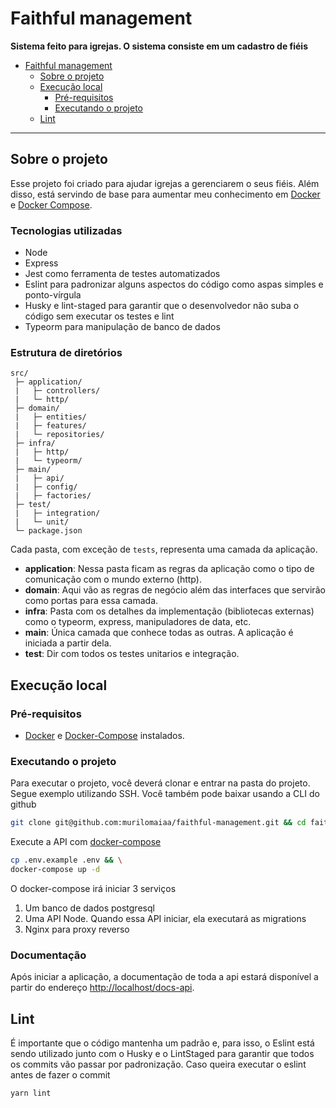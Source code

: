 # Faithful management
**Sistema feito para igrejas. O sistema consiste em um cadastro de fiéis**

- [Faithful management](#faithful-management)
  - [Sobre o projeto](#sobre)
  - [Execução local](#execução-local)
    - [Pré-requisitos](#pré-requisitos)
    - [Executando o projeto](#executando-o-projeto)
  - [Lint](#lint)

---

## Sobre o projeto
Esse projeto foi criado para ajudar igrejas a gerenciarem o seus fiéis. Além disso, está servindo de base para aumentar meu conhecimento em [Docker](./Dockerfile) e [Docker Compose](./docker-compose.yml).

### Tecnologias utilizadas
- Node
- Express
- Jest como ferramenta de testes automatizados
- Eslint para padronizar alguns aspectos do código como aspas simples e ponto-vírgula
- Husky e lint-staged para garantir que o desenvolvedor não suba o código sem executar os testes e lint
- Typeorm para manipulação de banco de dados


### Estrutura de diretórios

```
src/
 ├─ application/
 |   ├─ controllers/
 |   └─ http/
 ├─ domain/
 |   ├─ entities/
 |   ├─ features/
 |   └─ repositories/
 ├─ infra/
 |   ├─ http/
 |   └─ typeorm/
 ├─ main/
 |   ├─ api/
 |   ├─ config/
 |   ├─ factories/
 ├─ test/
 |   ├─ integration/
 |   └─ unit/
 └─ package.json
```

Cada pasta, com exceção de `tests`, representa uma camada da aplicação.

- **application**: Nessa pasta ficam as regras da aplicação como o tipo de comunicação com o mundo externo (http).
- **domain**: Aqui vão as regras de negócio além das interfaces que servirão como portas para essa camada.
- **infra**: Pasta com os detalhes da implementação (bibliotecas externas) como o typeorm, express, manipuladores de data, etc.
- **main**: Única camada que conhece todas as outras. A aplicação é iniciada a partir dela.
- **test**: Dir com todos os testes unitarios e integração.


## Execução local

### Pré-requisitos

- [Docker](https://docs.docker.com/get-docker/) e [Docker-Compose](https://docs.docker.com/compose/install/) instalados.

### Executando o projeto

Para executar o projeto, você deverá clonar e entrar na pasta do projeto. Segue exemplo utilizando SSH. Você também pode baixar usando a CLI do github

```sh
git clone git@github.com:murilomaiaa/faithful-management.git && cd faithful-management

```

Execute a API com [docker-compose](./docker-compose.yml)

```sh
cp .env.example .env && \
docker-compose up -d
```
O docker-compose irá iniciar 3 serviços
1. Um banco de dados postgresql
2. Uma API Node. Quando essa API iniciar, ela executará as migrations
3. Nginx para proxy reverso

### Documentação

Após iniciar a aplicação, a documentação de toda a api estará disponível a partir do endereço <http://localhost/docs-api>.

## Lint

É importante que o código mantenha um padrão e, para isso, o Eslint está sendo utilizado junto com o Husky e o LintStaged para garantir que todos os commits vão passar por padronização.
Caso queira executar o eslint antes de fazer o commit
```sh
yarn lint
```
